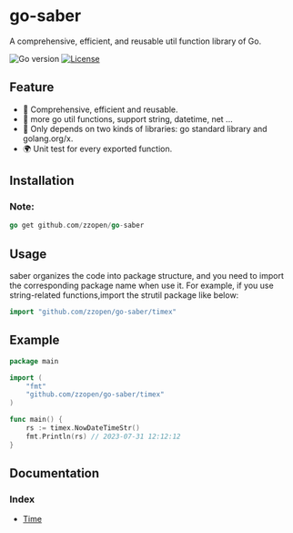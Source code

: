# go-saber
A comprehensive, efficient, and reusable util function library of Go.

![Go version](https://img.shields.io/badge/go-%3E%3Dv1.20-9cf)
[![License](https://img.shields.io/badge/license-MIT-blue.svg)](https://github.com/zzopen/go-saber/blob/main/LICENSE)

<div STYLE="page-break-after: always;"></div>

## Feature

-   👏 Comprehensive, efficient and reusable.
-   💪 more go util functions, support string, datetime, net ...
-   💅 Only depends on two kinds of libraries: go standard library and golang.org/x.
-   🌍 Unit test for every exported function.

## Installation

### Note:
```go
go get github.com/zzopen/go-saber
```

## Usage

saber organizes the code into package structure, and you need to import the corresponding package name when use it. For example, if you use string-related functions,import the strutil package like below:

```go
import "github.com/zzopen/go-saber/timex"
```

## Example


```go
package main

import (
    "fmt"
    "github.com/zzopen/go-saber/timex"
)

func main() {
    rs := timex.NowDateTimeStr()
    fmt.Println(rs) // 2023-07-31 12:12:12
}
```

## Documentation

### <span id="index">Index<span>

- [Time](#Timex)

